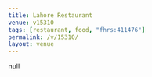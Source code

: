 ```yaml
---
title: Lahore Restaurant
venue: v15310
tags: [restaurant, food, "fhrs:411476"]
permalink: /v/15310/
layout: venue
---
```

null
